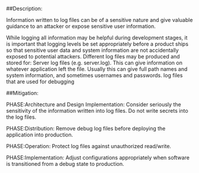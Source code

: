 ##Description:

Information written to log files can be of a sensitive nature and give valuable guidance to an attacker or expose sensitive user information.

While logging all information may be helpful during development stages, it is important that logging levels be set appropriately before a product ships so that sensitive user data and system information are not accidentally exposed to potential attackers. Different log files may be produced and stored for: Server log files (e.g. server.log). This can give information on whatever application left the file. Usually this can give full path names and system information, and sometimes usernames and passwords. log files that are used for debugging

##Mitigation:


PHASE:Architecture and Design Implementation:
Consider seriously the sensitivity of the information written into log files. Do not write secrets into the log files.

PHASE:Distribution:
Remove debug log files before deploying the application into production.

PHASE:Operation:
Protect log files against unauthorized read/write.

PHASE:Implementation:
Adjust configurations appropriately when software is transitioned from a debug state to production.

